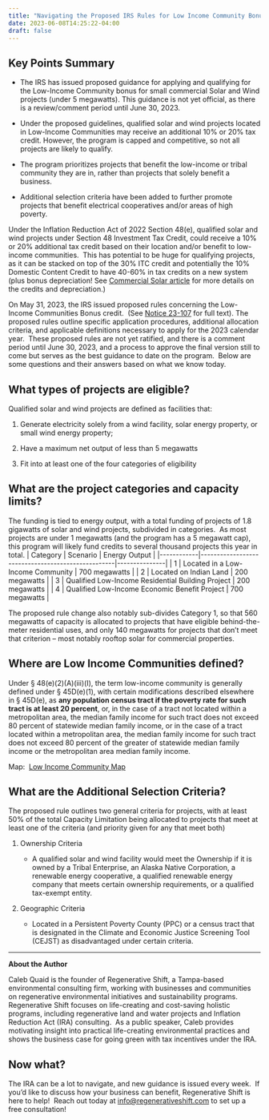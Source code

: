 ```yaml
---
title: "Navigating the Proposed IRS Rules for Low Income Community Bonus"
date: 2023-06-08T14:25:22-04:00
draft: false
---
```


## Key Points Summary

- The IRS has issued proposed guidance for applying and qualifying for the Low-Income Community bonus for small commercial Solar and Wind projects (under 5 megawatts). This guidance is not yet official, as there is a review/comment period until June 30, 2023.

- Under the proposed guidelines, qualified solar and wind projects located in Low-Income Communities may receive an additional 10% or 20% tax credit. However, the program is capped and competitive, so not all projects are likely to qualify.

- The program prioritizes projects that benefit the low-income or tribal community they are in, rather than projects that solely benefit a business.

- Additional selection criteria have been added to further promote projects that benefit electrical cooperatives and/or areas of high poverty.

Under the Inflation Reduction Act of 2022 Section 48(e), qualified solar and wind projects under Section 48 Investment Tax Credit, could receive a 10% or 20% additional tax credit based on their location and/or benefit to low-income communities.  This has potential to be huge for qualifying projects, as it can be stacked on top of the 30% ITC credit and potentially the 10% Domestic Content Credit to have 40-60% in tax credits on a new system (plus bonus depreciation! See [Commercial Solar article](/posts/ira-and-solar) for more details on the credits and depreciation.) 

On May 31, 2023, the IRS issued proposed rules concerning the Low-Income Communities Bonus credit.  (See [Notice 23-107](https://www.federalregister.gov/documents/2023/06/01/2023-11718/additional-guidance-on-low-income-communities-bonus-credit-program) for full text). The proposed rules outline specific application procedures, additional allocation criteria, and applicable definitions necessary to apply for the 2023 calendar year.  These proposed rules are not yet ratified, and there is a comment period until June 30, 2023, and a process to approve the final version still to come but serves as the best guidance to date on the program.  Below are some questions and their answers based on what we know today.

##  What types of projects are eligible?

Qualified solar and wind projects are defined as facilities that:

1. Generate electricity solely from a wind facility, solar energy property, or small wind energy property;

2. Have a maximum net output of less than 5 megawatts

3. Fit into at least one of the four categories of eligibility

## What are the project categories and capacity limits?

The funding is tied to energy output, with a total funding of projects of 1.8 gigawatts of solar and wind projects, subdivided in categories.  As most projects are under 1 megawatts (and the program has a 5 megawatt cap), this program will likely fund credits to several thousand projects this year in total.
| Category   | Scenario                                          | Energy Output |
|------------|---------------------------------------------------|---------------|
|          1 | Located in a Low-Income Community                 | 700 megawatts |
|          2 | Located on Indian Land                            | 200 megawatts |
|          3 | Qualified Low-Income Residential Building Project | 200 megawatts |
|          4 | Qualified Low-Income Economic Benefit Project     | 700 megawatts |


The proposed rule change also notably sub-divides Category 1, so that 560 megawatts of capacity is allocated to projects that have eligible behind-the-meter residential uses, and only 140 megawatts for projects that don’t meet that criterion – most notably rooftop solar for commercial properties.

## Where are Low Income Communities defined?

Under § 48(e)(2)(A)(iii)(I), the term low-income community is generally defined under § 45D(e)(1), with certain modifications described elsewhere in § 45D(e), as **any population census tract if the poverty rate for such tract is at least 20 percent**, or, in the case of a tract not located within a metropolitan area, the median family income for such tract does not exceed 80 percent of statewide median family income, or in the case of a tract located within a metropolitan area, the median family income for such tract does not exceed 80 percent of the greater of statewide median family income or the metropolitan area median family income.

Map:  [Low Income Community Map](https://mtgis-portal.geo.census.gov/arcgis/apps/webappviewer/index.html?id=31e10881bd1040b7b0ae685559917509)

## What are the Additional Selection Criteria?

The proposed rule outlines two general criteria for projects, with at least 50% of the total Capacity Limitation being allocated to projects that meet at least one of the criteria (and priority given for any that meet both)

1. Ownership Criteria
	- A qualified solar and wind facility would meet the Ownership if it is owned by a Tribal Enterprise, an Alaska Native Corporation, a renewable energy cooperative, a qualified renewable energy company that meets certain ownership requirements, or a qualified tax-exempt entity.

2. Geographic Criteria
	- Located in a Persistent Poverty County (PPC) or a census tract that is designated in the Climate and Economic Justice Screening Tool (CEJST) as disadvantaged under certain criteria. 

---

**About the Author**

Caleb Quaid is the founder of Regenerative Shift, a Tampa-based environmental consulting firm, working with businesses and communities on regenerative environmental initiatives and sustainability programs.  Regenerative Shift focuses on life-creating and cost-saving holistic programs, including regenerative land and water projects and Inflation Reduction Act (IRA) consulting.  As a public speaker, Caleb provides motivating insight into practical life-creating environmental practices and shows the business case for going green with tax incentives under the IRA.

## Now what?

The IRA can be a lot to navigate, and new guidance is issued every week.  If you’d like to discuss how your business can benefit, Regenerative Shift is here to help!  Reach out today at [info@regenerativeshift.com](mailto:info@regenerativeshift.com) to set up a free consultation!